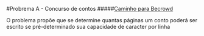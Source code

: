 #Probrema A - Concurso de contos
#####[Caminho para Becrowd](https://www.beecrowd.com.br/judge/en/problems/view/1222)

O problema propõe que se determine quantas páginas um conto poderá ser escrito se pré-determinado sua capacidade de caracter por linha 